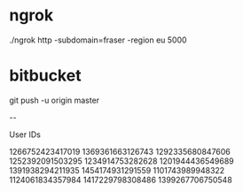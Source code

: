 # ngrok
./ngrok http -subdomain=fraser -region eu 5000

# bitbucket
git push -u origin master

--

User IDs

1266752423417019
1369361663126743
1292335680847606
1252392091503295
1234914753282628
1201944436549689
1391938294211935
1454174931291559
1101743989948322
1124061834357984
1417229798308486
1399267706750548
